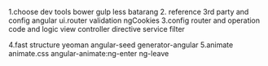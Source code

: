 1.choose dev tools
  bower
  gulp
  less
  batarang
2. reference 3rd party and config
  angular
  ui.router
  validation
  ngCookies
3.config router and operation code and logic
  view
  controller
  directive
  service
  filter

4.fast structure
  yeoman
  angular-seed
  generator-angular
5.animate 
  animate.css
  angular-animate:ng-enter ng-leave
